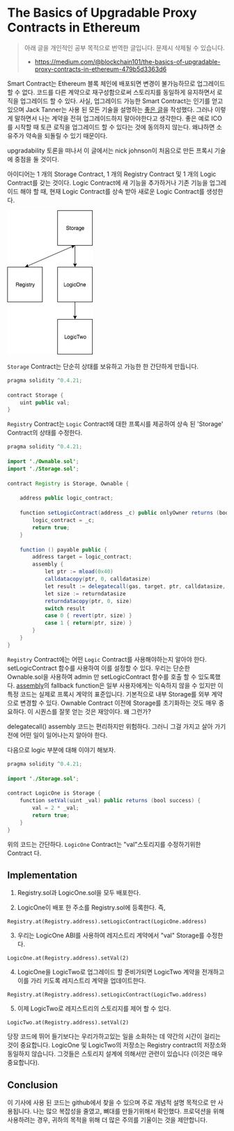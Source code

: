# The Basics of Upgradable Proxy Contracts in Ethereum

> 아래 글을 개인적인 공부 목적으로 번역한 글입니다. 문제시 삭제될 수 있습니다.
>
> * https://medium.com/@blockchain101/the-basics-of-upgradable-proxy-contracts-in-ethereum-479b5d3363d6

Smart Contract는 Ethereum 블록 체인에 배포되면 변경이 불가능하므로 업그레이드 할 수 없다. 코드를 다른 계약으로 재구성함으로써 스토리지를 동일하게 유지하면서 로직을 업그레이드 할 수 있다. 사실, 업그레이드 가능한 Smart Contract는 인기를 얻고 있으며 Jack Tanner는 사용 된 모든 기술을 설명하는 [좋은 글](https://blog.indorse.io/ethereum-upgradeable-smart-contract-strategies-456350d0557c)을 작성했다. 그러나 이렇게 말하면서 나는 계약을 전혀 업그레이드하지 말아야한다고 생각한다. 좋은 예로 ICO를 시작할 때 토큰 로직을 업그레이드 할 수 있다는 것에 동의하지 않는다. 왜냐하면 소유주가 약속을 되돌릴 수 있기 때문이다.

upgradability 토론을 떠나서 이 글에서는 nick johnson이 처음으로 만든 프록시 기술에 중점을 둘 것이다.

아이디어는 1 개의 Storage Contract, 1 개의 Registry Contract 및 1 개의 Logic Contract를 갖는 것이다. Logic Contract에 새 기능을 추가하거나 기존 기능을 업그레이드 해야 할 때, 현재 Logic Contract를 상속 받아 새로운 Logic Contract를 생성한다.

![Contracts](../images/posts/upgradable-proxy-contracts/contracts.png)

`Storage` Contract는 단순히 상태를 보유하고 가능한 한 간단하게 만듭니다.

```java
pragma solidity ^0.4.21;

contract Storage {
    uint public val;
}
```

`Registry` Contract는 `Logic` Contract에 대한 프록시를 제공하여 상속 된 'Storage' Contract의 상태를 수정한다.

```java
pragma solidity ^0.4.21;

import './Ownable.sol';
import './Storage.sol';

contract Registry is Storage, Ownable {

    address public logic_contract;

    function setLogicContract(address _c) public onlyOwner returns (bool success){
        logic_contract = _c;
        return true;
    }

    function () payable public {
        address target = logic_contract;
        assembly {
            let ptr := mload(0x40)
            calldatacopy(ptr, 0, calldatasize)
            let result := delegatecall(gas, target, ptr, calldatasize, 0, 0)
            let size := returndatasize
            returndatacopy(ptr, 0, size)
            switch result
            case 0 { revert(ptr, size) }
            case 1 { return(ptr, size) }
        }
    }
}
```

`Registry` Contract에는 어떤 `Logic` Contract를 사용해야하는지 알아야 한다. setLogicContract 함수를 사용하여 이를 설정할 수 있다. 우리는 단순한 Ownable.sol을 사용하여 admin 만 setLogicContract 함수를 호출 할 수 있도록했다. [assembly](https://solidity.readthedocs.io/en/v0.4.24/assembly.html)의 fallback function은 일부 사용자에게는 익숙하지 않을 수 있지만 이 특정 코드는 실제로 프록시 계약의 표준입니다. 기본적으로 내부 Storage를 외부 계약으로 변경할 수 있다. Ownable Contract 이전에 Storage를 초기화하는 것도 매우 중요하다. 이 시퀀스를 잘못 얻는 것은 재앙이다. 왜 그런가?

delegatecall() assembly 코드는 편리하지만 위험하다. 그러니 그걸 가지고 살아 가기 전에 어떤 일이 일어나는지 알아야 한다.

다음으로 logic 부분에 대해 이야기 해보자.


```java
pragma solidity ^0.4.21;

import './Storage.sol';

contract LogicOne is Storage {
    function setVal(uint _val) public returns (bool success) {
        val = 2 * _val;
        return true;
    }
}
```

위의 코드는 간단하다. `LogicOne` Contract는 "val"스토리지를 수정하기위한 Contract 다.


## Implementation

1. Registry.sol과 LogicOne.sol을 모두 배포한다.

2. LogicOne이 배포 한 주소를 Registry.sol에 등록한다. 즉,

```
Registry.at(Registry.address).setLogicContract(LogicOne.address)
```

3. 우리는 LogicOne ABI를 사용하여 레지스트리 계약에서 "val" Storage를 수정한다.

```
LogicOne.at(Registry.address).setVal(2)
```

4. LogicOne을 LogicTwo로 업그레이드 할 준비가되면 LogicTwo 계약을 전개하고이를 가리 키도록 레지스트리 계약을 업데이트한다.

```
Registry.at(Registry.address).setLogicContract(LogicTwo.address)
```

5. 이제 LogicTwo로 레지스트리의 스토리지를 제어 할 수 있다.

```
LogicTwo.at(Registry.address).setVal(2)
```

당장 코드에 뛰어 들기보다는 우리가하고있는 일을 소화하는 데 약간의 시간이 걸리는 것이 중요합니다. LogicOne 및 LogicTwo의 저장소는 Registry contract의 저장소와 동일하지 않습니다. 그것들은 스토리지 설계에 의해서만 관련이 있습니다 (이것은 매우 중요합니다).

## Conclusion

이 기사에 사용 된 코드는 github에서 찾을 수 있으며 주로 개념적 설명 목적으로 만 사용됩니다. 나는 많으 복잡성을 줄였고, 뼈대를 만들기위해서 확인했다. 프로덕션을 위해 사용하려는 경우, 귀하의 목적을 위해 더 많은 주의를 기울이는 것을 제안합니다.